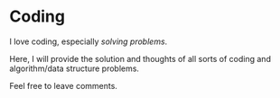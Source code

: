 # Coding

I love coding, especially _solving problems_.

Here, I will provide the solution and thoughts of all sorts of coding and algorithm/data structure problems.

Feel free to leave comments.


